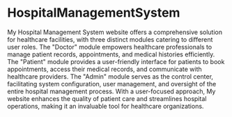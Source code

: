 # HospitalManagementSystem  
My Hospital Management System website offers a comprehensive solution for healthcare facilities, with three distinct modules catering to different user roles.
The "Doctor" module empowers healthcare professionals to manage patient records, appointments, and medical histories efficiently.
The "Patient" module provides a user-friendly interface for patients to book appointments, access their medical records, and communicate with healthcare providers.
The "Admin" module serves as the control center, facilitating system configuration, user management, and oversight of the entire hospital management process.
With a user-focused approach, My website enhances the quality of patient care and streamlines hospital operations, making it an invaluable tool for healthcare organizations.

